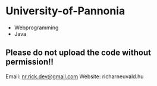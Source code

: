# University-of-Pannonia

- Webprogramming
- Java

## Please do not upload the code without permission!!

Email: nr.rick.dev@gmail.com
Website: richarneuvald.hu